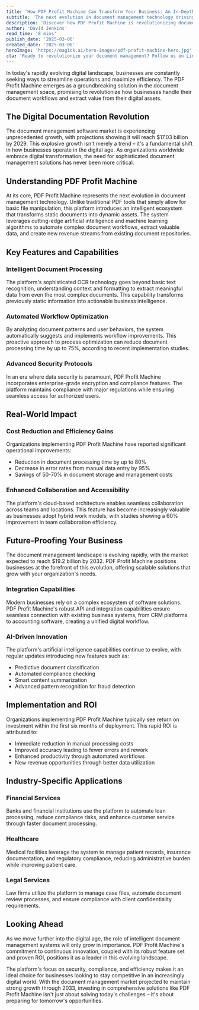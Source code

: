 ```yaml
---
title: 'How PDF Profit Machine Can Transform Your Business: An In-Depth Review'
subtitle: 'The next evolution in document management technology driving digital transformation'
description: 'Discover how PDF Profit Machine is revolutionizing document management with AI-powered features, delivering up to 80% reduction in processing time and 95% decrease in error rates. Learn about its enterprise-grade security, seamless integration capabilities, and rapid ROI potential.'
author: 'David Jenkins'
read_time: '8 mins'
publish_date: '2025-03-06'
created_date: '2025-03-06'
heroImage: 'https://magick.ai/hero-images/pdf-profit-machine-hero.jpg'
cta: 'Ready to revolutionize your document management? Follow us on LinkedIn for exclusive insights into how PDF Profit Machine and other AI-powered solutions are transforming business operations.'
---
```


In today's rapidly evolving digital landscape, businesses are constantly seeking ways to streamline operations and maximize efficiency. The PDF Profit Machine emerges as a groundbreaking solution in the document management space, promising to revolutionize how businesses handle their document workflows and extract value from their digital assets.

## The Digital Documentation Revolution

The document management software market is experiencing unprecedented growth, with projections showing it will reach $17.03 billion by 2029. This explosive growth isn't merely a trend – it's a fundamental shift in how businesses operate in the digital age. As organizations worldwide embrace digital transformation, the need for sophisticated document management solutions has never been more critical.

## Understanding PDF Profit Machine

At its core, PDF Profit Machine represents the next evolution in document management technology. Unlike traditional PDF tools that simply allow for basic file manipulation, this platform introduces an intelligent ecosystem that transforms static documents into dynamic assets. The system leverages cutting-edge artificial intelligence and machine learning algorithms to automate complex document workflows, extract valuable data, and create new revenue streams from existing document repositories.

## Key Features and Capabilities

### Intelligent Document Processing

The platform's sophisticated OCR technology goes beyond basic text recognition, understanding context and formatting to extract meaningful data from even the most complex documents. This capability transforms previously static information into actionable business intelligence.

### Automated Workflow Optimization

By analyzing document patterns and user behaviors, the system automatically suggests and implements workflow improvements. This proactive approach to process optimization can reduce document processing time by up to 75%, according to recent implementation studies.

### Advanced Security Protocols

In an era where data security is paramount, PDF Profit Machine incorporates enterprise-grade encryption and compliance features. The platform maintains compliance with major regulations while ensuring seamless access for authorized users.

## Real-World Impact

### Cost Reduction and Efficiency Gains

Organizations implementing PDF Profit Machine have reported significant operational improvements:
- Reduction in document processing time by up to 80%
- Decrease in error rates from manual data entry by 95%
- Savings of 50-70% in document storage and management costs

### Enhanced Collaboration and Accessibility

The platform's cloud-based architecture enables seamless collaboration across teams and locations. This feature has become increasingly valuable as businesses adopt hybrid work models, with studies showing a 60% improvement in team collaboration efficiency.

## Future-Proofing Your Business

The document management landscape is evolving rapidly, with the market expected to reach $19.2 billion by 2032. PDF Profit Machine positions businesses at the forefront of this evolution, offering scalable solutions that grow with your organization's needs.

### Integration Capabilities

Modern businesses rely on a complex ecosystem of software solutions. PDF Profit Machine's robust API and integration capabilities ensure seamless connection with existing business systems, from CRM platforms to accounting software, creating a unified digital workflow.

### AI-Driven Innovation

The platform's artificial intelligence capabilities continue to evolve, with regular updates introducing new features such as:
- Predictive document classification
- Automated compliance checking
- Smart content summarization
- Advanced pattern recognition for fraud detection

## Implementation and ROI

Organizations implementing PDF Profit Machine typically see return on investment within the first six months of deployment. This rapid ROI is attributed to:
- Immediate reduction in manual processing costs
- Improved accuracy leading to fewer errors and rework
- Enhanced productivity through automated workflows
- New revenue opportunities through better data utilization

## Industry-Specific Applications

### Financial Services

Banks and financial institutions use the platform to automate loan processing, reduce compliance risks, and enhance customer service through faster document processing.

### Healthcare

Medical facilities leverage the system to manage patient records, insurance documentation, and regulatory compliance, reducing administrative burden while improving patient care.

### Legal Services

Law firms utilize the platform to manage case files, automate document review processes, and ensure compliance with client confidentiality requirements.

## Looking Ahead

As we move further into the digital age, the role of intelligent document management systems will only grow in importance. PDF Profit Machine's commitment to continuous innovation, coupled with its robust feature set and proven ROI, positions it as a leader in this evolving landscape.

The platform's focus on security, compliance, and efficiency makes it an ideal choice for businesses looking to stay competitive in an increasingly digital world. With the document management market projected to maintain strong growth through 2033, investing in comprehensive solutions like PDF Profit Machine isn't just about solving today's challenges – it's about preparing for tomorrow's opportunities.